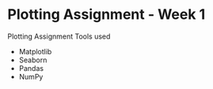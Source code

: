 # Plotting Assignment - Week 1
Plotting Assignment
Tools used
- Matplotlib
- Seaborn
- Pandas
- NumPy
